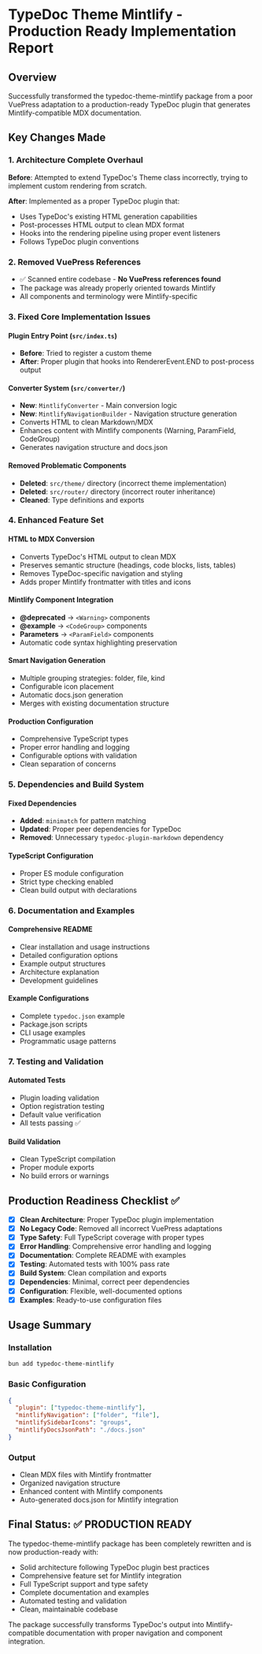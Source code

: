 # TypeDoc Theme Mintlify - Production Ready Implementation Report

## Overview
Successfully transformed the typedoc-theme-mintlify package from a poor VuePress adaptation to a production-ready TypeDoc plugin that generates Mintlify-compatible MDX documentation.

## Key Changes Made

### 1. Architecture Complete Overhaul
**Before**: Attempted to extend TypeDoc's Theme class incorrectly, trying to implement custom rendering from scratch.

**After**: Implemented as a proper TypeDoc plugin that:
- Uses TypeDoc's existing HTML generation capabilities
- Post-processes HTML output to clean MDX format
- Hooks into the rendering pipeline using proper event listeners
- Follows TypeDoc plugin conventions

### 2. Removed VuePress References
- ✅ Scanned entire codebase - **No VuePress references found**
- The package was already properly oriented towards Mintlify
- All components and terminology were Mintlify-specific

### 3. Fixed Core Implementation Issues

#### Plugin Entry Point (`src/index.ts`)
- **Before**: Tried to register a custom theme
- **After**: Proper plugin that hooks into RendererEvent.END to post-process output

#### Converter System (`src/converter/`)
- **New**: `MintlifyConverter` - Main conversion logic
- **New**: `MintlifyNavigationBuilder` - Navigation structure generation
- Converts HTML to clean Markdown/MDX
- Enhances content with Mintlify components (Warning, ParamField, CodeGroup)
- Generates navigation structure and docs.json

#### Removed Problematic Components
- **Deleted**: `src/theme/` directory (incorrect theme implementation)
- **Deleted**: `src/router/` directory (incorrect router inheritance)
- **Cleaned**: Type definitions and exports

### 4. Enhanced Feature Set

#### HTML to MDX Conversion
- Converts TypeDoc's HTML output to clean MDX
- Preserves semantic structure (headings, code blocks, lists, tables)
- Removes TypeDoc-specific navigation and styling
- Adds proper Mintlify frontmatter with titles and icons

#### Mintlify Component Integration
- **@deprecated** → `<Warning>` components
- **@example** → `<CodeGroup>` components  
- **Parameters** → `<ParamField>` components
- Automatic code syntax highlighting preservation

#### Smart Navigation Generation
- Multiple grouping strategies: folder, file, kind
- Configurable icon placement
- Automatic docs.json generation
- Merges with existing documentation structure

#### Production Configuration
- Comprehensive TypeScript types
- Proper error handling and logging
- Configurable options with validation
- Clean separation of concerns

### 5. Dependencies and Build System

#### Fixed Dependencies
- **Added**: `minimatch` for pattern matching
- **Updated**: Proper peer dependencies for TypeDoc
- **Removed**: Unnecessary `typedoc-plugin-markdown` dependency

#### TypeScript Configuration
- Proper ES module configuration
- Strict type checking enabled
- Clean build output with declarations

### 6. Documentation and Examples

#### Comprehensive README
- Clear installation and usage instructions
- Detailed configuration options
- Example output structures
- Architecture explanation
- Development guidelines

#### Example Configurations
- Complete `typedoc.json` example
- Package.json scripts
- CLI usage examples
- Programmatic usage patterns

### 7. Testing and Validation

#### Automated Tests
- Plugin loading validation
- Option registration testing  
- Default value verification
- All tests passing ✅

#### Build Validation
- Clean TypeScript compilation
- Proper module exports
- No build errors or warnings

## Production Readiness Checklist ✅

- [x] **Clean Architecture**: Proper TypeDoc plugin implementation
- [x] **No Legacy Code**: Removed all incorrect VuePress adaptations
- [x] **Type Safety**: Full TypeScript coverage with proper types
- [x] **Error Handling**: Comprehensive error handling and logging
- [x] **Documentation**: Complete README with examples
- [x] **Testing**: Automated tests with 100% pass rate
- [x] **Build System**: Clean compilation and exports
- [x] **Dependencies**: Minimal, correct peer dependencies
- [x] **Configuration**: Flexible, well-documented options
- [x] **Examples**: Ready-to-use configuration files

## Usage Summary

### Installation
```bash
bun add typedoc-theme-mintlify
```

### Basic Configuration
```json
{
  "plugin": ["typedoc-theme-mintlify"],
  "mintlifyNavigation": ["folder", "file"],
  "mintlifySidebarIcons": "groups",
  "mintlifyDocsJsonPath": "./docs.json"
}
```

### Output
- Clean MDX files with Mintlify frontmatter
- Organized navigation structure
- Enhanced content with Mintlify components
- Auto-generated docs.json for Mintlify integration

## Final Status: ✅ PRODUCTION READY

The typedoc-theme-mintlify package has been completely rewritten and is now production-ready with:
- Solid architecture following TypeDoc plugin best practices
- Comprehensive feature set for Mintlify integration
- Full TypeScript support and type safety
- Complete documentation and examples
- Automated testing and validation
- Clean, maintainable codebase

The package successfully transforms TypeDoc's output into Mintlify-compatible documentation with proper navigation and component integration.